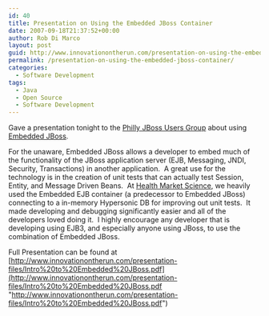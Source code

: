 ```yaml
---
id: 40
title: Presentation on Using the Embedded JBoss Container
date: 2007-09-18T21:37:52+00:00
author: Rob Di Marco
layout: post
guid: http://www.innovationontherun.com/presentation-on-using-the-embedded-jboss-container/
permalink: /presentation-on-using-the-embedded-jboss-container/
categories:
  - Software Development
tags:
  - Java
  - Open Source
  - Software Development
---
```

Gave a presentation tonight to the [Philly JBoss Users Group](http://www.pjbug.com) about using [Embedded JBoss](http://wiki.jboss.org/wiki/Wiki.jsp?page=EmbeddedJBoss). 

For the unaware, Embedded JBoss allows a developer to embed much of the functionality of the JBoss application server (EJB, Messaging, JNDI, Security, Transactions) in another application.&nbsp; A great use for the technology is in the creation of unit tests that can actually test Session, Entity, and Message Driven Beans.&nbsp; At [Health Market Science](http://www.healthmarketscience.com), we heavily used the Embedded EJB container (a predecessor to Embedded JBoss) connecting to a in-memory Hypersonic DB for improving out unit tests.&nbsp; It made developing and debugging significantly easier and all of the developers loved doing it.&nbsp; I highly encourage any developer that is developing using EJB3, and especially anyone using JBoss, to use the combination of Embedded JBoss.

Full Presentation can be found at [http://www.innovationontherun.com/presentation-files/Intro%20to%20Embedded%20JBoss.pdf](http://www.innovationontherun.com/presentation-files/Intro%20to%20Embedded%20JBoss.pdf "http://www.innovationontherun.com/presentation-files/Intro%20to%20Embedded%20JBoss.pdf")